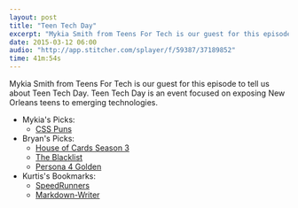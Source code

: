 ```yaml
---
layout: post
title: "Teen Tech Day"
excerpt: "Mykia Smith from Teens For Tech is our guest for this episode to tell us about Teen Tech Day."
date: 2015-03-12 06:00
audio: "http://app.stitcher.com/splayer/f/59387/37189852"
time: 41m:54s
---
```


Mykia Smith from Teens For Tech is our guest for this episode to tell us about Teen Tech Day. Teen Tech Day is an event focused on exposing New Orleans teens to emerging technologies.

  - Mykia's Picks:
    - [CSS Puns](http://saijogeorge.com/css-puns/)
  - Bryan's Picks:
    - [House of Cards Season 3](http://en.wikipedia.org/wiki/House_of_Cards_%28season_3%29)
    - [The Blacklist](http://www.imdb.com/title/tt2741602/)
    - [Persona 4 Golden](http://www.amazon.com/Persona-4-Golden-PlayStation-Vita/dp/B007W8S2MG)
  - Kurtis's Bookmarks:
    - [SpeedRunners](http://store.steampowered.com/app/207140/)
    - [Markdown-Writer](https://atom.io/packages/markdown-writer)

